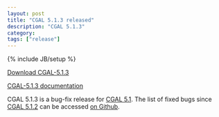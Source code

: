 ```yaml
---
layout: post
title: "CGAL 5.1.3 released"
description: "CGAL 5.1.3"
category:
tags: ["release"]
---
```

{% include JB/setup %}

<i class="bi bi-arrow-down-circle"></i>
<a href="https://github.com/CGAL/cgal/releases/tag/v5.1.3">Download CGAL-5.1.3</a>

<i class="bi bi-book"></i>
<a href="https://doc.cgal.org/5.1.3/Manual/index.html">CGAL-5.1.3 documentation</a>

<p>CGAL 5.1.3 is a bug-fix release for <a href="../../../../2020/09/08/cgal51">CGAL 5.1</a>.
The list of fixed bugs since <a href="../../../../2020/12/22/cgal512">CGAL 5.1.2</a>
can be accessed <a href="https://github.com/CGAL/cgal/issues?q=label%3AMerged_in_5.1.3+-label%3AMerged_in_5.1.2">on Github</a>.</p>
